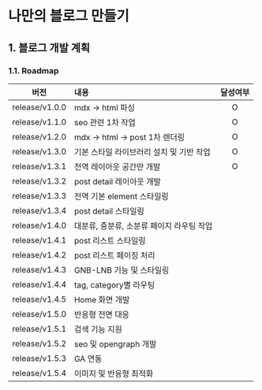 # 나만의 블로그 만들기

## 1. 블로그 개발 계획

### 1.1. Roadmap

|버전|내용|달성여부|
|:---:|:---|:---:|
| release/v1.0.0 | mdx -> html 파싱 | O |
| release/v1.1.0 | seo 관련 1차 작업 | O |
| release/v1.2.0 | mdx -> html -> post 1차 렌더링 | O |
| release/v1.3.0 | 기본 스타일 라이브러리 설치 및 기반 작업 | O |
| release/v1.3.1 | 전역 레이아웃 공간만 개발 | O |
| release/v1.3.2 | post detail 레이아웃 개발 ||
| release/v1.3.3 | 전역 기본 element 스타일링 ||
| release/v1.3.4 | post detail 스타일링 ||
| release/v1.4.0 | 대분류, 중분류, 소분류 페이지 라우팅 작업 ||
| release/v1.4.1 | post 리스트 스타일링 ||
| release/v1.4.2 | post 리스트 페이징 처리 ||
| release/v1.4.3 | GNB-LNB 기능 및 스타일링 ||
| release/v1.4.4 | tag, category별 라우팅 ||
| release/v1.4.5 | Home 화면 개발 ||
| release/v1.5.0 | 반응형 전면 대응 ||
| release/v1.5.1 | 검색 기능 지원 ||
| release/v1.5.2 | seo 및 opengraph 개발 ||
| release/v1.5.3 | GA 연동 ||
| release/v1.5.4 | 이미지 및 반응형 최적화 ||